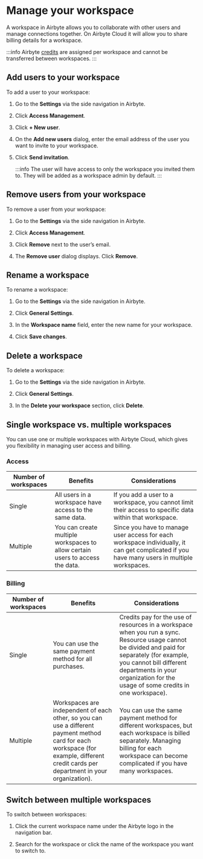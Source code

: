 # Manage your workspace

A workspace in Airbyte allows you to collaborate with other users and manage connections together. On Airbyte Cloud it will allow you to share billing details for a workspace.

<AppliesTo cloud selfManagedEnterprise />

:::info
Airbyte [credits](https://airbyte.com/pricing) are assigned per workspace and cannot be transferred between workspaces.
:::

## Add users to your workspace

To add a user to your workspace:

1. Go to the **Settings** via the side navigation in Airbyte.

2. Click **Access Management**.

3. Click **+ New user**.

4. On the **Add new users** dialog, enter the email address of the user you want to invite to your workspace. 

5. Click **Send invitation**.

    :::info
    The user will have access to only the workspace you invited them to. They will be added as a workspace admin by default.
    :::

## Remove users from your workspace​

To remove a user from your workspace:

1. Go to the **Settings** via the side navigation in Airbyte.

2. Click **Access Management**.

3. Click **Remove** next to the user’s email.

4. The **Remove user** dialog displays. Click **Remove**.

## Rename a workspace

To rename a workspace:

1. Go to the **Settings** via the side navigation in Airbyte.

2. Click **General Settings**.

3. In the **Workspace name** field, enter the new name for your workspace. 

4. Click **Save changes**.

## Delete a workspace

To delete a workspace:

1. Go to the **Settings** via the side navigation in Airbyte.

2. Click **General Settings**.

3. In the **Delete your workspace** section, click **Delete**.

## Single workspace vs. multiple workspaces
 
You can use one or multiple workspaces with Airbyte Cloud, which gives you flexibility in managing user access and billing.
 
### Access
| Number of workspaces | Benefits                                                                      | Considerations                                                                                                                              |
|----------------------|-------------------------------------------------------------------------------|---------------------------------------------------------------------------------------------------------------------------------------------|
| Single               | All users in a workspace have access to the same data.                        | If you add a user to a workspace, you cannot limit their access to specific data within that workspace.                                     |
| Multiple             | You can create multiple workspaces to allow certain users to access the data. | Since you have to manage user access for each workspace individually, it can get complicated if you have many users in multiple workspaces. | 
 
### Billing
| Number of workspaces | Benefits                                                                      | Considerations                                                                                                                              |
|----------------------|-------------------------------------------------------------------------------|---------------------------------------------------------------------------------------------------------------------------------------------|
| Single               | You can use the same payment method for all purchases.                        | Credits pay for the use of resources in a workspace when you run a sync. Resource usage cannot be divided and paid for separately (for example, you cannot bill different departments in your organization for the usage of some credits in one workspace).                                     |
| Multiple             | Workspaces are independent of each other, so you can use a different payment method card for each workspace (for example, different credit cards per department in your organization). | You can use the same payment method for different workspaces, but each workspace is billed separately. Managing billing for each workspace can become complicated if you have many workspaces. |

## Switch between multiple workspaces

To switch between workspaces:

1. Click the current workspace name under the Airbyte logo in the navigation bar.

2. Search for the workspace or click the name of the workspace you want to switch to.
